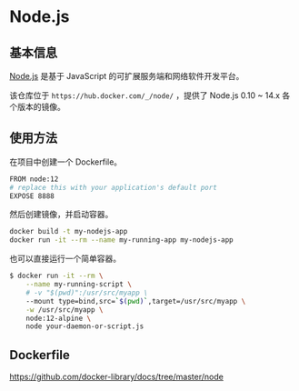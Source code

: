 # Node.js

## 基本信息

[Node.js](https://en.wikipedia.org/wiki/Node.js) 是基于 JavaScript 的可扩展服务端和网络软件开发平台。

该仓库位于 `https://hub.docker.com/_/node/` ，提供了 Node.js 0.10 ~ 14.x 各个版本的镜像。

## 使用方法

在项目中创建一个 Dockerfile。

```bash
FROM node:12
# replace this with your application's default port
EXPOSE 8888
```

然后创建镜像，并启动容器。

```bash
docker build -t my-nodejs-app
docker run -it --rm --name my-running-app my-nodejs-app
```

也可以直接运行一个简单容器。

```bash
$ docker run -it --rm \
    --name my-running-script \
    # -v "$(pwd)":/usr/src/myapp \
    --mount type=bind,src=`$(pwd)`,target=/usr/src/myapp \
    -w /usr/src/myapp \
    node:12-alpine \
    node your-daemon-or-script.js
```

## Dockerfile

<https://github.com/docker-library/docs/tree/master/node>
